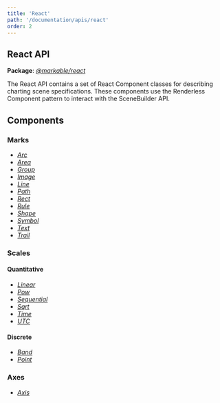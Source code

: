 ```yaml
---
title: 'React'
path: '/documentation/apis/react'
order: 2
---
```


## React API

__Package__: [_@markable/react_](/apidocs/client/react/index.html)

The React API contains a set of React Component classes for describing charting scene specifications. 
These components use the Renderless Component pattern to interact with the SceneBuilder API. 

## Components

### Marks
* [_Arc_](/apidocs/client/react/modules/_marks_arc_.html)
* [_Area_](/apidocs/client/react/modules/_marks_area_.html)
* [_Group_](/apidocs/client/react/modules/_marks_group_.html)
* [_Image_](/apidocs/client/react/modules/_marks_image_.html)
* [_Line_](/apidocs/client/react/modules/_marks_line_.html)
* [_Path_](/apidocs/client/react/modules/_marks_path_.html)
* [_Rect_](/apidocs/client/react/modules/_marks_rect_.html)
* [_Rule_](/apidocs/client/react/modules/_marks_rule_.html)
* [_Shape_](/apidocs/client/react/modules/_marks_shape_.html)
* [_Symbol_](/apidocs/client/react/modules/_marks_symbol_.html)
* [_Text_](/apidocs/client/react/modules/_marks_text_.html)
* [_Trail_](/apidocs/client/react/modules/_marks_trail_.html)

### Scales

#### Quantitative
* [_Linear_](/apidocs/client/react/modules/_scales_quantitative_linearscale_.html)
* [_Pow_](/apidocs/client/react/modules/_scales_quantitative_powscale_.html)
* [_Sequential_](/apidocs/client/react/modules/_scales_quantitative_sequentialscale_.html)
* [_Sqrt_](/apidocs/client/react/modules/_scales_quantitative_sqrtscale_.html)
* [_Time_](/apidocs/client/react/modules/_scales_quantitative_timescale_.html)
* [_UTC_](/apidocs/client/react/modules/_scales_quantitative_utcscale_.html)

#### Discrete
* [_Band_](/apidocs/client/react/modules/_scales_discrete_bandscale_.html)
* [_Point_](/apidocs/client/react/modules/_scales_discrete_pointscale_.html)

### Axes
* [_Axis_](/apidocs/client/react/modules/_axis_.html)
